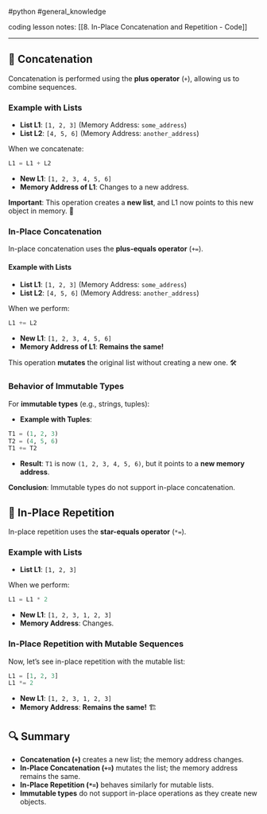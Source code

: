 #python #general_knowledge 

coding lesson notes: [[8. In-Place Concatenation and Repetition - Code]]

---
## 🔗 Concatenation

Concatenation is performed using the **plus operator** (`+`), allowing us to combine sequences.

### Example with Lists

- **List L1**: `[1, 2, 3]` (Memory Address: `some_address`)
- **List L2**: `[4, 5, 6]` (Memory Address: `another_address`)

When we concatenate:

```python
L1 = L1 + L2
```

- **New L1**: `[1, 2, 3, 4, 5, 6]`
- **Memory Address of L1**: Changes to a new address.

**Important**: This operation creates a **new list**, and L1 now points to this new object in memory. 🔄

### In-Place Concatenation

In-place concatenation uses the **plus-equals operator** (`+=`). 

#### Example with Lists

- **List L1**: `[1, 2, 3]` (Memory Address: `some_address`)
- **List L2**: `[4, 5, 6]` (Memory Address: `another_address`)

When we perform:

```python
L1 += L2
```

- **New L1**: `[1, 2, 3, 4, 5, 6]`
- **Memory Address of L1**: **Remains the same!**

This operation **mutates** the original list without creating a new one. 🛠️

### Behavior of Immutable Types

For **immutable types** (e.g., strings, tuples):

- **Example with Tuples**:

```python
T1 = (1, 2, 3)
T2 = (4, 5, 6)
T1 += T2
```

- **Result**: `T1` is now `(1, 2, 3, 4, 5, 6)`, but it points to a **new memory address**.

**Conclusion**: Immutable types do not support in-place concatenation.

## 🔁 In-Place Repetition

In-place repetition uses the **star-equals operator** (`*=`).

### Example with Lists

- **List L1**: `[1, 2, 3]`

When we perform:

```python
L1 = L1 * 2
```

- **New L1**: `[1, 2, 3, 1, 2, 3]`
- **Memory Address**: Changes.

### In-Place Repetition with Mutable Sequences

Now, let’s see in-place repetition with the mutable list:

```python
L1 = [1, 2, 3]
L1 *= 2
```

- **New L1**: `[1, 2, 3, 1, 2, 3]`
- **Memory Address**: **Remains the same!** 🏗️

## 🔍 Summary

- **Concatenation (`+`)** creates a new list; the memory address changes.
- **In-Place Concatenation (`+=`)** mutates the list; the memory address remains the same.
- **In-Place Repetition (`*=`)** behaves similarly for mutable lists.
- **Immutable types** do not support in-place operations as they create new objects.
